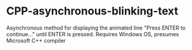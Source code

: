 # CPP-asynchronous-blinking-text
Asynchronous method for displaying the animated line "Press ENTER to continue..." until ENTER is pressed. Requires Windows OS, presumes Microsoft C++ compiler
